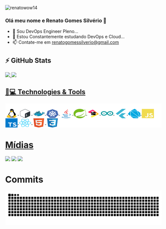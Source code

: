 <p align="left"><img src="https://komarev.com/ghpvc/?username=renatowow14" alt="renatowow14" /></p>

### Olá meu nome e Renato Gomes Silvério 👋

- 🔭 Sou DevOps Engineer Pleno...
- 🌱 Estou Constantemente estudando DevOps e Cloud...
- 📫 Contate-me em renatogomessilverio@gmail.com

## ⚡ GitHub Stats


 <div>
  <a href="https://github.com/renatowow14">
  <img height="180em" src="https://github-readme-stats.vercel.app/api?username=renatowow14&show_icons=true&theme=transparent"/>
  <img height="180em" src="https://github-readme-stats.vercel.app/api/top-langs/?username=renatowow14&layout=compact&langs_count=7&theme=transparent"/>
</div>



## 🚀💻 Technologies & Tools
<div style="display: inline_block; background-color: white;"><br>
   <img align="center" height="30" width="40" alt="Linux"   src="https://raw.githubusercontent.com/devicons/devicon/master/icons/linux/linux-original.svg"/>
   <img align="center" height="30" width="40" alt="Bash"    src="https://raw.githubusercontent.com/devicons/devicon/master/icons/bash/bash-original.svg"/>
   <img align="center" height="30" width="40" alt="Docker"  src="https://raw.githubusercontent.com/devicons/devicon/master/icons/docker/docker-original.svg"/>
   <img align="center" height="30" width="40" alt="Kubernetes" src="https://raw.githubusercontent.com/devicons/devicon/master/icons/kubernetes/kubernetes-plain.svg"/>
   
   <img align="center" height="30" width="40"  alt="Java"    src="https://raw.githubusercontent.com/devicons/devicon/master/icons/java/java-original.svg"/>
   <img align="center" height="30" width="40"  alt="Spring"    src="https://raw.githubusercontent.com/devicons/devicon/master/icons/spring/spring-original.svg"/>
    <img align="center" height="30" width="40"  alt="Jetbrains" src="https://raw.githubusercontent.com/devicons/devicon/master/icons/jetbrains/jetbrains-original.svg"/>
   <img align="center" height="30" width="40" alt="Arduino" src="https://raw.githubusercontent.com/devicons/devicon/master/icons/arduino/arduino-original.svg"/>
  
   <img align="center" height="30" width="40" alt="Flutter" src="https://raw.githubusercontent.com/devicons/devicon/master/icons/flutter/flutter-plain.svg"/>
   <img align="center" height="30" width="40" alt="Dart"   src="https://raw.githubusercontent.com/devicons/devicon/master/icons/dart/dart-plain.svg"/>
   
   <img align="center" height="30" width="40" alt="Js"     src="https://raw.githubusercontent.com/devicons/devicon/master/icons/javascript/javascript-plain.svg"/>
   <img align="center"  height="30" width="40" alt="Ts"    src="https://raw.githubusercontent.com/devicons/devicon/master/icons/typescript/typescript-plain.svg"/>
   <img align="center"  height="30" width="40" alt="React" src="https://raw.githubusercontent.com/devicons/devicon/master/icons/react/react-original.svg"/>
   <img align="center"  height="30" width="40" alt="HTML"  src="https://raw.githubusercontent.com/devicons/devicon/master/icons/html5/html5-original.svg"/>
   <img align="center"  height="30" width="40" alt="CSS"   src="https://raw.githubusercontent.com/devicons/devicon/master/icons/css3/css3-original.svg"/>
</div>

 <div>  
  <h1>Mídias</h1>
  <a href="https://www.youtube.com/channel/UCC4neCX4CDKtQU-Oa3d2HAA" target="_blank"><img src="https://img.shields.io/badge/YouTube-FF0000?style=for-the-badge&logo=youtube&logoColor=white" target="_blank"></a>
  <a href = "mailto:renatogomessilverio@gmail.com"><img src="https://img.shields.io/badge/-Gmail-%23333?style=for-the-badge&logo=gmail&logoColor=white" target="_blank"></a>
  <a href="https://www.linkedin.com/in/renato-gomes-silverio" target="_blank"><img src="https://img.shields.io/badge/-LinkedIn-%230077B5?style=for-the-badge&logo=linkedin&logoColor=white" target="_blank"></a> 
  <h1>Commits</h1>
  
  ![Snake animation](https://github.com/renatowow14/renatowow14/blob/output/github-contribution-grid-snake.svg)
 
</div>

